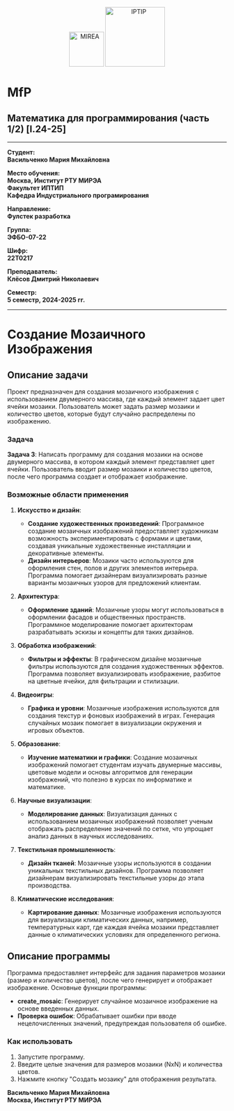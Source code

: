 <p align="center">
  <img src="https://www.mirea.ru/upload/medialibrary/c1a/MIREA_Gerb_Colour.jpg" alt="MIREA" width="80"/>
  <img src="https://www.mirea.ru/upload/medialibrary/26c/FTI_colour.jpg" alt="IPTIP" width="137"/> 
</p>

# MfP
## Математика для программирования (часть 1/2) [I.24-25]
---

**Студент:**  
**Васильченко Мария Михайловна**  

**Место обучения:**  
**Москва, Институт РТУ МИРЭА**  
**Факультет ИПТИП**  
**Кафедра Индустриального програмирования**  

**Направление:**  
**Фулстек разработка**  

**Группа:**  
**ЭФБО-07-22**  

**Шифр:**  
**22Т0217**  

**Преподаватель:**  
**Клёсов Дмитрий Николаевич**  

**Семестр:**  
**5 семестр, 2024-2025 гг.**

---
# Создание Мозаичного Изображения

## Описание задачи

Проект предназначен для создания мозаичного изображения с использованием двумерного массива, где каждый элемент задает цвет ячейки мозаики. Пользователь может задать размер мозаики и количество цветов, которые будут случайно распределены по изображению.

### Задача

**Задача 3**: Написать программу для создания мозаики на основе двумерного массива, в котором каждый элемент представляет цвет ячейки. Пользователь вводит размер мозаики и количество цветов, после чего программа создает и отображает изображение.

### Возможные области применения

1. **Искусство и дизайн**:
   - **Создание художественных произведений**: Программное создание мозаичных изображений предоставляет художникам возможность экспериментировать с формами и цветами, создавая уникальные художественные инсталляции и декоративные элементы.
   - **Дизайн интерьеров**: Мозаики часто используются для оформления стен, полов и других элементов интерьера. Программа помогает дизайнерам визуализировать разные варианты мозаичных узоров для предложений клиентам.

2. **Архитектура**:
   - **Оформление зданий**: Мозаичные узоры могут использоваться в оформлении фасадов и общественных пространств. Программное моделирование помогает архитекторам разрабатывать эскизы и концепты для таких дизайнов.

3. **Обработка изображений**:
   - **Фильтры и эффекты**: В графическом дизайне мозаичные фильтры используются для создания художественных эффектов. Программа позволяет визуализировать изображение, разбитое на цветные ячейки, для фильтрации и стилизации.

4. **Видеоигры**:
   - **Графика и уровни**: Мозаичные изображения используются для создания текстур и фоновых изображений в играх. Генерация случайных мозаик помогает в визуализации окружения и игровых объектов.

5. **Образование**:
   - **Изучение математики и графики**: Создание мозаичных изображений помогает студентам изучать двумерные массивы, цветовые модели и основы алгоритмов для генерации изображений, что полезно в курсах по информатике и математике.

6. **Научные визуализации**:
   - **Моделирование данных**: Визуализация данных с использованием мозаичных изображений позволяет ученым отображать распределение значений по сетке, что упрощает анализ данных в научных исследованиях.

7. **Текстильная промышленность**:
   - **Дизайн тканей**: Мозаичные узоры используются в создании уникальных текстильных дизайнов. Программа позволяет дизайнерам визуализировать текстильные узоры до этапа производства.

8. **Климатические исследования**:
   - **Картирование данных**: Мозаичные изображения используются для визуализации климатических данных, например, температурных карт, где каждая ячейка мозаики представляет данные о климатических условиях для определенного региона.

## Описание программы

Программа предоставляет интерфейс для задания параметров мозаики (размер и количество цветов), после чего генерирует и отображает изображение. Основные функции программы:

- **create_mosaic**: Генерирует случайное мозаичное изображение на основе введенных данных.
- **Проверка ошибок**: Обрабатывает ошибки при вводе нецелочисленных значений, предупреждая пользователя об ошибке.

### Как использовать

1. Запустите программу.
2. Введите целые значения для размеров мозаики (NxN) и количества цветов.
3. Нажмите кнопку "Создать мозаику" для отображения результата.


**Васильченко Мария Михайловна**  
**Москва, Институт РТУ МИРЭА**
